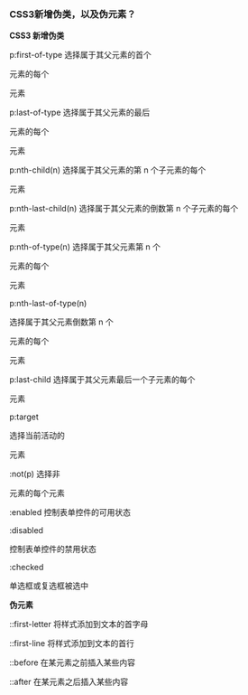### CSS3新增伪类，以及伪元素？

**CSS3 新增伪类**

p:first-of-type 选择属于其父元素的首个<p>元素的每个<p>元素

p:last-of-type 选择属于其父元素的最后<p>元素的每个<p>元素

p:nth-child(n) 选择属于其父元素的第 n 个子元素的每个<p>元素

p:nth-last-child(n) 选择属于其父元素的倒数第 n 个子元素的每个<p>元素

p:nth-of-type(n) 选择属于其父元素第 n 个<p>元素的每个<p>元素

p:nth-last-of-type(n) 

选择属于其父元素倒数第 n 个<p>元素的每个<p>元素

p:last-child 选择属于其父元素最后一个子元素的每个<p>元素

p:target 

选择当前活动的<p>元素

:not(p) 选择非<p>元素的每个元素

:enabled 控制表单控件的可用状态

:disabled 

控制表单控件的禁用状态

:checked 

单选框或复选框被选中

**伪元素**

::first-letter 将样式添加到文本的首字母

::first-line 将样式添加到文本的首行

::before 在某元素之前插入某些内容

::after 在某元素之后插入某些内容